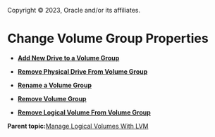 Copyright © 2023, Oracle and/or its affiliates.

# Change Volume Group Properties

-   **[Add New Drive to a Volume Group](../topics/cockpit-volgroups_add_physical_drives_to_volume_groups.md)**  

-   **[Remove Physical Drive From Volume Group](../topics/cockpit-volgroups_remove_physical_drives_from_volume_groups.md)**  

-   **[Rename a Volume Group](../topics/cockpit-lvm_overview.md)**  

-   **[Remove Volume Group](../topics/cockpit-lvm_remove_vol_groupdita.md)**  

-   **[Remove Logical Volume From Volume Group](../topics/cockpit-lvm_remove_logical_volume.md)**  


**Parent topic:**[Manage Logical Volumes With LVM](../topics/cockpit-lvm.md)

